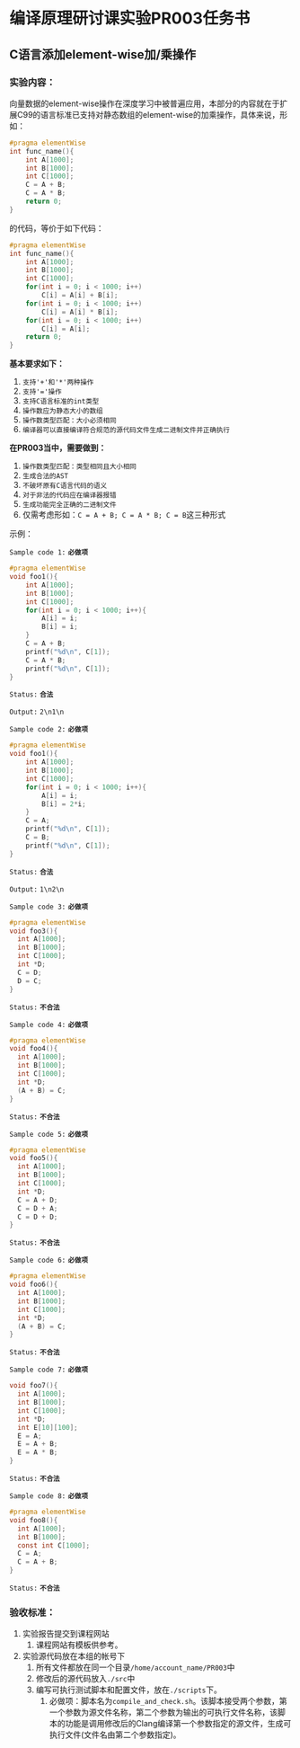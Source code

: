 # 编译原理研讨课实验PR003任务书

## C语言添加element-wise加/乘操作

### 实验内容：

向量数据的element-wise操作在深度学习中被普遍应用，本部分的内容就在于扩展C99的语言标准已支持对静态数组的element-wise的加乘操作，具体来说，形如：

```c
#pragma elementWise
int func_name(){
	int A[1000];
	int B[1000];
	int C[1000];
	C = A + B;
	C = A * B;
	return 0;
}
```

的代码，等价于如下代码：

```c
#pragma elementWise
int func_name(){
	int A[1000];
	int B[1000];
	int C[1000];
	for(int i = 0; i < 1000; i++)
		C[i] = A[i] + B[i];
	for(int i = 0; i < 1000; i++)
		C[i] = A[i] * B[i];
    for(int i = 0; i < 1000; i++)
		C[i] = A[i];
	return 0;
}
```

**基本要求如下：**

1. `支持'+'和'*'两种操作`
2. `支持'='操作`
3. `支持C语言标准的int类型`
4. `操作数应为静态大小的数组`
5. `操作数类型匹配：大小必须相同`
6. `编译器可以直接编译符合规范的源代码文件生成二进制文件并正确执行`

**在PR003当中，需要做到：**

1. `操作数类型匹配：类型相同且大小相同`
2. `生成合法的AST`
3. `不破坏原有C语言代码的语义`
4. `对于非法的代码应在编译器报错`
5. `生成功能完全正确的二进制文件`
6. 仅需考虑形如：`C = A + B; C = A * B; C = B`这三种形式

示例：

`Sample code 1:` **`必做项`**

```c
#pragma elementWise
void foo1(){
	int A[1000];
	int B[1000];
	int C[1000];
	for(int i = 0; i < 1000; i++){
		A[i] = i;
		B[i] = i;
	}
	C = A + B;
	printf("%d\n", C[1]);
	C = A * B;
	printf("%d\n", C[1]);
}
```

`Status:` **`合法`**

`Output:` `2\n1\n`

`Sample code 2:` **`必做项`**

```c
#pragma elementWise
void foo1(){
	int A[1000];
	int B[1000];
	int C[1000];
	for(int i = 0; i < 1000; i++){
		A[i] = i;
		B[i] = 2*i;
	}
	C = A;
	printf("%d\n", C[1]);
	C = B;
	printf("%d\n", C[1]);
}
```

`Status:` **`合法`**

`Output:` `1\n2\n`

`Sample code 3:` **`必做项`**

```c
#pragma elementWise
void foo3(){
  int A[1000];
  int B[1000];
  int C[1000];
  int *D;
  C = D;
  D = C;
}
```

`Status:` **`不合法`**

`Sample code 4:` **`必做项`**

```c
#pragma elementWise
void foo4(){
  int A[1000];
  int B[1000];
  int C[1000];
  int *D;
  (A + B) = C;
}
```

`Status:` **`不合法`**

`Sample code 5:` **`必做项`**

```c
#pragma elementWise
void foo5(){
  int A[1000];
  int B[1000];
  int C[1000];
  int *D;
  C = A + D;
  C = D + A;
  C = D + D;
}
```

`Status:` **`不合法`**

`Sample code 6:` **`必做项`**

```c
#pragma elementWise
void foo6(){
  int A[1000];
  int B[1000];
  int C[1000];
  int *D;
  (A + B) = C;
}
```

`Status:` **`不合法`**

`Sample code 7:` **`必做项`**

```c
void foo7(){
  int A[1000];
  int B[1000];
  int C[1000];
  int *D;
  int E[10][100];
  E = A;
  E = A + B;
  E = A * B;
}
```

`Status:` **`不合法`**

`Sample code 8:` **`必做项`**

```c
#pragma elementWise
void foo8(){
  int A[1000];
  int B[1000];
  const int C[1000];
  C = A;
  C = A + B;
}
```

`Status:` **`不合法`**

### 验收标准：

1. 实验报告提交到课程网站
   1. 课程网站有模板供参考。
2. 实验源代码放在本组的帐号下
   1. 所有文件都放在同一个目录`/home/account_name/PR003`中
   2. 修改后的源代码放入`./src`中
   3. 编写可执行测试脚本和配置文件，放在`./scripts`下。
      1. 必做项：脚本名为`compile_and_check.sh`。该脚本接受两个参数，第一个参数为源文件名称，第二个参数为输出的可执行文件名称，该脚本的功能是调用修改后的Clang编译第一个参数指定的源文件，生成可执行文件(文件名由第二个参数指定)。